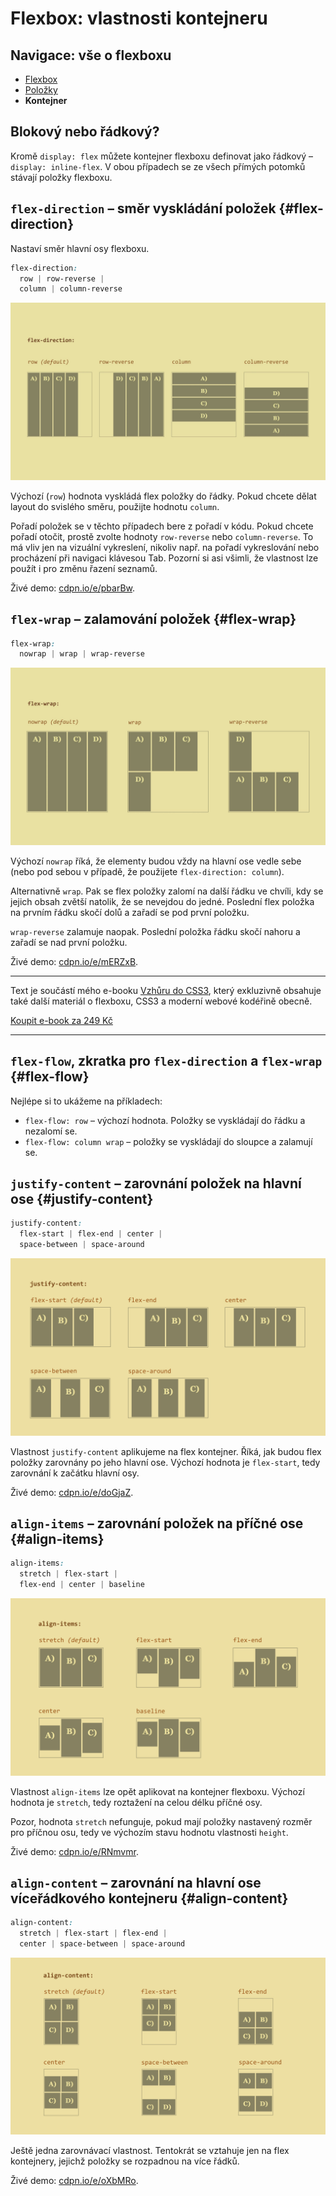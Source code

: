 # Flexbox: vlastnosti kontejneru

<div class="web-only vd-nav">
  <h2 class="sr-only">Navigace: vše o flexboxu</h2>
  <ul>
    <li>
        <a class="vd-nav__item" href="css3-flexbox.md">Flexbox</a>
    </li>
    <li>
        <a class="vd-nav__item" href="css3-flexbox-polozky.md">Položky</a>
    </li>
    <li>
        <strong class="vd-nav__item">Kontejner</strong>
    </li>
  </ul>
</div>

##   Blokový nebo řádkový?

Kromě `display: flex` můžete kontejner flexboxu definovat jako řádkový – `display: inline-flex`. V obou případech se ze všech přímých potomků stávají položky flexboxu.

##   `flex-direction` – směr vyskládání položek  {#flex-direction}

Nastaví směr hlavní osy flexboxu.

```css
flex-direction: 
  row | row-reverse | 
  column | column-reverse
```

![vlastnost flex-direction](dist/images/original/flexbox-flex-direction.jpg)

Výchozí (`row`) hodnota vyskládá flex položky do řádky. Pokud chcete dělat layout do svislého směru, použijte hodnotu `column`.

<!-- AdSnippet -->

Pořadí položek se v těchto případech bere z pořadí v kódu. Pokud chcete pořadí otočit, prostě zvolte hodnoty `row-reverse` nebo `column-reverse`. To má vliv jen na vizuální vykreslení, nikoliv např. na pořadí vykreslování nebo procházení při navigaci klávesou Tab. Pozorní si asi všimli, že vlastnost lze použít i pro změnu řazení seznamů.

Živé demo: [cdpn.io/e/pbarBw](http://cdpn.io/e/pbarBw).

##   `flex-wrap` – zalamování položek {#flex-wrap}

```css
flex-wrap: 
  nowrap | wrap | wrap-reverse
```

![vlastnost flex-wrap](dist/images/original/flexbox-flex-wrap.jpg)

Výchozí `nowrap` říká, že elementy budou vždy na hlavní ose vedle sebe (nebo pod sebou v případě, že použijete `flex-direction: column`).

<!-- AdSnippet -->

Alternativně `wrap`. Pak se flex položky zalomí na další řádku ve chvíli, kdy se jejich obsah zvětší natolik, že se nevejdou do jedné. Poslední flex položka na prvním řádku skočí dolů a zařadí se pod první položku.

`wrap-reverse` zalamuje naopak. Poslední položka řádku skočí nahoru a zařadí se nad první položku.

Živé demo: [cdpn.io/e/mERZxB](http://cdpn.io/e/mERZxB).

<div class="web-only text-center text-small">
  <hr>
    <p>
      Text je součástí mého e-booku <a href="/ebook">Vzhůru do CSS3</a>, který 
      exkluzivně obsahuje také další materiál 
      o&nbsp;flexboxu, CSS3 a&nbsp;moderní webové kodéřině&nbsp;obecně.
    </p>
    <p>
      <a class="button" href="/ebook#objednavka">Koupit e-book za 249&nbsp;Kč</a>
    </p>
  <hr>
</div>

##   `flex-flow`, zkratka pro `flex-direction` a `flex-wrap` {#flex-flow}

Nejlépe si to ukážeme na příkladech:

* `flex-flow: row` – výchozí hodnota. Položky se vyskládají do řádku a nezalomí se.
* `flex-flow: column wrap` – položky se vyskládají do sloupce a zalamují se.

##   `justify-content` – zarovnání položek na hlavní ose {#justify-content}

```css
justify-content: 
  flex-start | flex-end | center | 
  space-between | space-around
```

![justify-content](dist/images/original/flexbox-justify-content.jpg)

Vlastnost `justify-content` aplikujeme na flex kontejner. Říká, jak budou flex položky zarovnány po jeho hlavní ose. Výchozí hodnota je `flex-start`, tedy zarovnání k začátku hlavní osy.

Živé demo: [cdpn.io/e/doGjaZ](http://cdpn.io/e/doGjaZ).

##   `align-items` – zarovnání položek na příčné ose {#align-items}

```css
align-items: 
  stretch | flex-start | 
  flex-end | center | baseline
```

![align-items](dist/images/original/flexbox-align-items.jpg)

Vlastnost `align-items` lze opět aplikovat na kontejner flexboxu. Výchozí hodnota je `stretch`, tedy roztažení na celou délku příčné osy.

<!-- AdSnippet -->

Pozor, hodnota `stretch` nefunguje, pokud mají položky nastavený rozměr pro příčnou osu, tedy ve výchozím stavu hodnotu vlastnosti `height`.

Živé demo: [cdpn.io/e/RNmvmr](http://cdpn.io/e/RNmvmr).

##   `align-content` – zarovnání na hlavní ose víceřádkového kontejneru {#align-content}

```css
align-content: 
  stretch | flex-start | flex-end | 
  center | space-between | space-around
```
![align-content.jpg](dist/images/original/flexbox-align-content.jpg)

Ještě jedna zarovnávací vlastnost. Tentokrát se vztahuje jen na flex kontejnery, jejichž položky se rozpadnou na více řádků.

Živé demo: [cdpn.io/e/oXbMRo](http://cdpn.io/e/oXbMRo).

